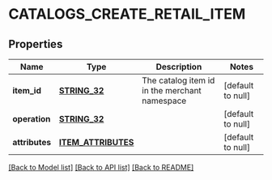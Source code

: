 # CATALOGS_CREATE_RETAIL_ITEM

## Properties
Name | Type | Description | Notes
------------ | ------------- | ------------- | -------------
**item_id** | [**STRING_32**](STRING_32.md) | The catalog item id in the merchant namespace | [default to null]
**operation** | [**STRING_32**](STRING_32.md) |  | [default to null]
**attributes** | [**ITEM_ATTRIBUTES**](ItemAttributes.md) |  | [default to null]

[[Back to Model list]](../README.md#documentation-for-models) [[Back to API list]](../README.md#documentation-for-api-endpoints) [[Back to README]](../README.md)


